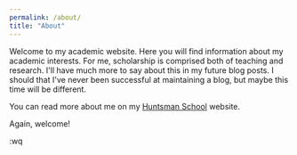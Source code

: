 ```yaml
---
permalink: /about/
title: "About"
---
```


Welcome to my academic website. Here you will find information about my 
academic interests. For me, scholarship is comprised both of teaching
and research. I'll have much more to say about this in my future blog
posts. I should that I've never been successful at maintaining a blog,
but maybe this time will be different. 

You can read more about me on my [Huntsman School](http://huntsman.usu.edu/directory/brough-tyler#!) website.

Again, welcome! 

:wq


